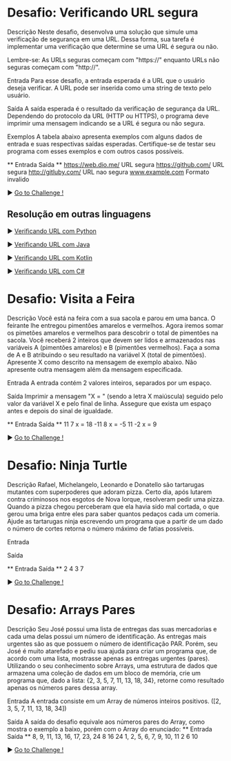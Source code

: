 # Desafio: Verificando URL segura
Descrição
Neste desafio, desenvolva uma solução que simule uma verificação de segurança em uma URL. Dessa forma, sua tarefa é implementar uma verificação que determine se uma URL é segura ou não.

Lembre-se: As URLs seguras começam com "https://" enquanto URLs não seguras começam com "http://".

Entrada
Para esse desafio, a entrada esperada é a URL que o usuário deseja verificar. A URL pode ser inserida como uma string de texto pelo usuário.

Saída
A saída esperada é o resultado da verificação de segurança da URL. Dependendo do protocolo da URL (HTTP ou HTTPS), o programa deve imprimir uma mensagem indicando se a URL é segura ou não segura.

Exemplos
A tabela abaixo apresenta exemplos com alguns dados de entrada e suas respectivas saídas esperadas. Certifique-se de testar seu programa com esses exemplos e com outros casos possíveis.

** Entrada                  Saída **
https://web.dio.me/	        URL segura
https://github.com/	        URL segura
http://gitluby.com/	        URL nao segura
www.example.com             Formato invalido

▶ <a href="https://github.com/MariliseMorona/Playgrounds/tree/main/js/challenges/checkingSecurityURL.js" target="blank" alt="Link de acesso ao código utilizado no desafio Verificando URL com Javascrypt."> Go to Challenge !</a><br>

## Resolução em outras linguagens
▶ <a href="https://github.com/MariliseMorona/Playgrounds/tree/main/python/challenges/checkingSecurityURL.py" target="blank" alt="Link de acesso ao código utilizado no desafio Verificando URL com Python."> Verificando URL com Python </a><br>

▶ <a href="https://github.com/MariliseMorona/Playgrounds/tree/main/java/challenges/checkingSecurityURL.java" target="blank" alt="Link de acesso ao código utilizado no desafio Verificando URL com Java.">Verificando URL com Java</a><br>

▶ <a href="https://github.com/MariliseMorona/Playgrounds/tree/main/kotlin/challenges/checkingSecurityURL.kt" target="blank" alt="Link de acesso ao código utilizado no desafio Verificando URL com Kotlin.">Verificando URL com Kotlin</a><br>

▶ <a href="https://github.com/MariliseMorona/Playgrounds/tree/main/c#/challenges/checkingSecurityURL.cs" target="blank" alt="Link de acesso ao código utilizado no desafio Verificando URL com C#."> Verificando URL com C#</a><br>

# Desafio: Visita a Feira
Descrição
Você está na feira com a sua sacola e parou em uma banca. O feirante lhe entregou pimentões amarelos e vermelhos. Agora iremos somar os pimetões amarelos e vermelhos para descobrir o total de pimentões na sacola.  Você receberá 2 inteiros que devem ser lidos e armazenados nas variáveis A (pimentões amarelos) e B (pimentões vermelhos). Faça a soma de A e B atribuindo o seu resultado na variável X (total de pimentões). Apresente X como descrito na mensagem de exemplo abaixo. Não apresente outra mensagem além da mensagem especificada.

Entrada
A entrada contém 2 valores inteiros, separados por um espaço.

Saída
Imprimir a mensagem "X = " (sendo a letra X maiúscula) seguido pelo valor da variável X e pelo final de linha. Assegure que exista um espaço antes e depois do sinal de igualdade.

** Entrada                  Saída **
11   7                      x = 18
-11  8                      x = -5
11   -2                     x = 9

▶ <a href="https://github.com/MariliseMorona/Playgrounds/tree/main/js/challenges/checkingSecurityURL.js" target="blank" alt="Link de acesso ao código utilizado no desafio Verificando URL com Javascrypt."> Go to Challenge !</a><br>

# Desafio: Ninja Turtle
Descrição
Rafael, Michelangelo, Leonardo e Donatello são tartarugas mutantes com superpoderes que adoram pizza. Certo dia, após lutarem contra criminosos nos esgotos de Nova Iorque, resolveram pedir uma pizza. Quando a pizza chegou perceberam que ela havia sido mal cortada, o que gerou uma briga entre eles para saber quantos pedaços cada um comeria. Ajude as tartarugas ninja escrevendo um programa que a partir de um dado o número de cortes retorna o número máximo de fatias possíveis.

Entrada


Saída


** Entrada                  Saída **
2                           4
3                           7

▶ <a href="https://github.com/MariliseMorona/Playgrounds/tree/main/js/challenges/checkingSecurityURL.js" target="blank" alt="Link de acesso ao código utilizado no desafio Verificando URL com Javascrypt."> Go to Challenge !</a><br>

# Desafio: Arrays Pares
Descrição
Seu José possui uma lista de entregas das suas mercadorias e cada uma delas possui um número de identificação. As entregas mais urgentes são as que possuem o número de identificação PAR. Porém, seu José é muito atarefado e pediu sua ajuda para criar um programa que, de acordo com uma lista, mostrasse apenas as entregas urgentes (pares). Utilizando o seu conhecimento sobre Arrays, uma estrutura de dados que armazena uma coleção de dados em um bloco de memória, crie um programa que, dado a lista: {2, 3, 5, 7, 11, 13, 18, 34}, retorne como resultado apenas os números pares dessa array.

Entrada
A entrada consiste em um Array de números inteiros positivos. ([2, 3, 5, 7, 11, 13, 18, 34])

Saída
A saída do desafio equivale aos números pares do Array, como mostra o exemplo a baixo, porém com o Array do enunciado:
** Entrada                            Saída **
8, 9, 11, 13, 16, 17, 23, 24          8
                                      16
                                      24
 1, 2, 5, 6, 7, 9, 10, 11             2
                                      6
                                      10

▶ <a href="https://github.com/MariliseMorona/Playgrounds/tree/main/js/challenges/checkingSecurityURL.js" target="blank" alt="Link de acesso ao código utilizado no desafio Verificando URL com Javascrypt."> Go to Challenge !</a><br>